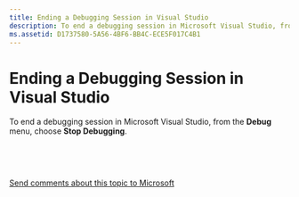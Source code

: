 ```yaml
---
title: Ending a Debugging Session in Visual Studio
description: To end a debugging session in Microsoft Visual Studio, from the Debug menu, choose Stop Debugging.
ms.assetid: D1737580-5A56-4BF6-BB4C-ECE5F017C4B1
---
```


# Ending a Debugging Session in Visual Studio


To end a debugging session in Microsoft Visual Studio, from the **Debug** menu, choose **Stop Debugging**.

 

 

[Send comments about this topic to Microsoft](mailto:wsddocfb@microsoft.com?subject=Documentation%20feedback%20[debugger\debugger]:%20Ending%20a%20Debugging%20Session%20in%20Visual%20Studio%20%20RELEASE:%20%285/15/2017%29&body=%0A%0APRIVACY%20STATEMENT%0A%0AWe%20use%20your%20feedback%20to%20improve%20the%20documentation.%20We%20don't%20use%20your%20email%20address%20for%20any%20other%20purpose,%20and%20we'll%20remove%20your%20email%20address%20from%20our%20system%20after%20the%20issue%20that%20you're%20reporting%20is%20fixed.%20While%20we're%20working%20to%20fix%20this%20issue,%20we%20might%20send%20you%20an%20email%20message%20to%20ask%20for%20more%20info.%20Later,%20we%20might%20also%20send%20you%20an%20email%20message%20to%20let%20you%20know%20that%20we've%20addressed%20your%20feedback.%0A%0AFor%20more%20info%20about%20Microsoft's%20privacy%20policy,%20see%20http://privacy.microsoft.com/default.aspx. "Send comments about this topic to Microsoft")




